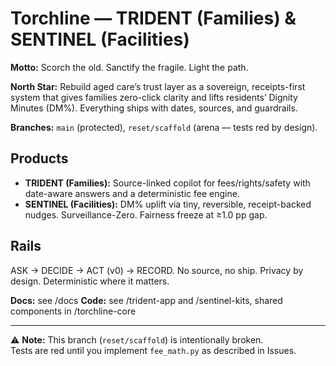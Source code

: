 # Torchline — TRIDENT (Families) & SENTINEL (Facilities)

**Motto:** Scorch the old. Sanctify the fragile. Light the path.

**North Star:** Rebuild aged care’s trust layer as a sovereign, receipts-first system that gives families zero-click clarity and lifts residents’ Dignity Minutes (DM%). Everything ships with dates, sources, and guardrails.

**Branches:** `main` (protected), `reset/scaffold` (arena — tests red by design).  

## Products
- **TRIDENT (Families):** Source-linked copilot for fees/rights/safety with date-aware answers and a deterministic fee engine.
- **SENTINEL (Facilities):** DM% uplift via tiny, reversible, receipt-backed nudges. Surveillance-Zero. Fairness freeze at ≥1.0 pp gap.

## Rails
ASK → DECIDE → ACT (v0) → RECORD. No source, no ship. Privacy by design. Deterministic where it matters.

**Docs:** see /docs
**Code:** see /trident-app and /sentinel-kits, shared components in /torchline-core



---
⚠️ **Note:** This branch (`reset/scaffold`) is intentionally broken.  
Tests are red until you implement `fee_math.py` as described in Issues.  
